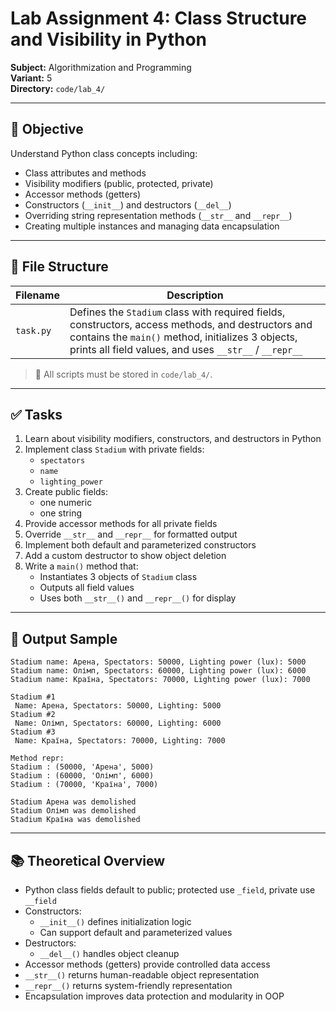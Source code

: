 # Lab Assignment 4: Class Structure and Visibility in Python  
**Subject:** Algorithmization and Programming  
**Variant:** 5  
**Directory:** `code/lab_4/`

---

## 🎯 Objective  
Understand Python class concepts including:  
- Class attributes and methods  
- Visibility modifiers (public, protected, private)  
- Accessor methods (getters)  
- Constructors (`__init__`) and destructors (`__del__`)  
- Overriding string representation methods (`__str__` and `__repr__`)  
- Creating multiple instances and managing data encapsulation

---

## 📂 File Structure  

| Filename        | Description                                                           |
|-----------------|-----------------------------------------------------------------------|
| `task.py`     | Defines the `Stadium` class with required fields, constructors, access methods, and destructors and contains the `main()` method, initializes 3 objects, prints all field values, and uses `__str__` / `__repr__` |

> 📁 All scripts must be stored in `code/lab_4/`.

---

## ✅ Tasks  
1. Learn about visibility modifiers, constructors, and destructors in Python  
2. Implement class `Stadium` with private fields:  
   - `spectators`  
   - `name`  
   - `lighting_power`  
3. Create public fields:  
   - one numeric  
   - one string  
4. Provide accessor methods for all private fields  
5. Override `__str__` and `__repr__` for formatted output  
6. Implement both default and parameterized constructors  
7. Add a custom destructor to show object deletion  
8. Write a `main()` method that:  
   - Instantiates 3 objects of `Stadium` class  
   - Outputs all field values  
   - Uses both `__str__()` and `__repr__()` for display  

---

## 🧾 Output Sample  
```
Stadium name: Арена, Spectators: 50000, Lighting power (lux): 5000  
Stadium name: Олімп, Spectators: 60000, Lighting power (lux): 6000  
Stadium name: Країна, Spectators: 70000, Lighting power (lux): 7000  

Stadium #1  
 Name: Арена, Spectators: 50000, Lighting: 5000  
Stadium #2  
 Name: Олімп, Spectators: 60000, Lighting: 6000  
Stadium #3  
 Name: Країна, Spectators: 70000, Lighting: 7000  

Method repr:  
Stadium : (50000, 'Арена', 5000)  
Stadium : (60000, 'Олімп', 6000)  
Stadium : (70000, 'Країна', 7000)  

Stadium Арена was demolished  
Stadium Олімп was demolished  
Stadium Країна was demolished
```

---

## 📚 Theoretical Overview  

- Python class fields default to public; protected use `_field`, private use `__field`  
- Constructors:  
  - `__init__()` defines initialization logic  
  - Can support default and parameterized values  
- Destructors:  
  - `__del__()` handles object cleanup  
- Accessor methods (getters) provide controlled data access  
- `__str__()` returns human-readable object representation  
- `__repr__()` returns system-friendly representation  
- Encapsulation improves data protection and modularity in OOP  